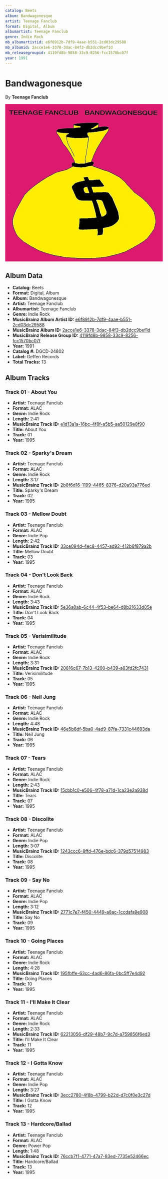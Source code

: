 ```yaml
---
catalog: Beets
album: Bandwagonesque
artist: Teenage Fanclub
format: Digital, Album
albumartist: Teenage Fanclub
genre: Indie Rock
mb_albumartistid: e6f8912b-7df9-4aae-b551-2cd03dc29588
mb_albumid: 2acce1e6-3378-3dac-84f3-db2dcc9bef1d
mb_releasegroupid: 4119fd8b-9858-33c9-8256-fcc1570bc07f
year: 1991
---
```


# Bandwagonesque

By **Teenage Fanclub**

![](../../assets/beetscovers/Teenage_Fanclub-Bandwagonesque.jpg)

## Album Data

- **Catalog:** Beets
- **Format:** Digital, Album
- **Album:** Bandwagonesque
- **Artist:** Teenage Fanclub
- **Albumartist:** Teenage Fanclub
- **Genre:** Indie Rock
- **MusicBrainz Album Artist ID:** [e6f8912b-7df9-4aae-b551-2cd03dc29588](https://musicbrainz.org/artist/e6f8912b-7df9-4aae-b551-2cd03dc29588)
- **MusicBrainz Album ID:** [2acce1e6-3378-3dac-84f3-db2dcc9bef1d](https://musicbrainz.org/release/2acce1e6-3378-3dac-84f3-db2dcc9bef1d)
- **MusicBrainz Release Group ID:** [4119fd8b-9858-33c9-8256-fcc1570bc07f](https://musicbrainz.org/release-group/4119fd8b-9858-33c9-8256-fcc1570bc07f)
- **Year:** 1991
- **Catalog #:** DGCD-24802
- **Label:** Geffen Records
- **Total Tracks:** 13

## Album Tracks

### Track 01 - About You

- **Artist:** Teenage Fanclub
- **Format:** ALAC
- **Genre:** Indie Rock
- **Length:** 2:41
- **MusicBrainz Track ID:** [e1d13a1a-16bc-4f8f-a5b5-aa50129e8f90](https://musicbrainz.org/recording/e1d13a1a-16bc-4f8f-a5b5-aa50129e8f90)
- **Title:** About You
- **Track:** 01
- **Year:** 1995

### Track 02 - Sparky's Dream

- **Artist:** Teenage Fanclub
- **Format:** ALAC
- **Genre:** Indie Rock
- **Length:** 3:17
- **MusicBrainz Track ID:** [2b8f6d16-1199-4465-8376-d20a93a776ed](https://musicbrainz.org/recording/2b8f6d16-1199-4465-8376-d20a93a776ed)
- **Title:** Sparky's Dream
- **Track:** 02
- **Year:** 1995

### Track 03 - Mellow Doubt

- **Artist:** Teenage Fanclub
- **Format:** ALAC
- **Genre:** Indie Pop
- **Length:** 2:42
- **MusicBrainz Track ID:** [33ce094d-4ec8-4457-ad92-412b6f879a2b](https://musicbrainz.org/recording/33ce094d-4ec8-4457-ad92-412b6f879a2b)
- **Title:** Mellow Doubt
- **Track:** 03
- **Year:** 1995

### Track 04 - Don't Look Back

- **Artist:** Teenage Fanclub
- **Format:** ALAC
- **Genre:** Indie Rock
- **Length:** 3:43
- **MusicBrainz Track ID:** [5e36a0ab-6c44-4f53-be64-d8b21633d05e](https://musicbrainz.org/recording/5e36a0ab-6c44-4f53-be64-d8b21633d05e)
- **Title:** Don't Look Back
- **Track:** 04
- **Year:** 1995

### Track 05 - Verisimilitude

- **Artist:** Teenage Fanclub
- **Format:** ALAC
- **Genre:** Indie Rock
- **Length:** 3:31
- **MusicBrainz Track ID:** [20816c67-7b13-4200-b439-a83fd2fc7431](https://musicbrainz.org/recording/20816c67-7b13-4200-b439-a83fd2fc7431)
- **Title:** Verisimilitude
- **Track:** 05
- **Year:** 1995

### Track 06 - Neil Jung

- **Artist:** Teenage Fanclub
- **Format:** ALAC
- **Genre:** Indie Rock
- **Length:** 4:48
- **MusicBrainz Track ID:** [46e5b8df-5ba0-4ad9-87fa-7331c44693da](https://musicbrainz.org/recording/46e5b8df-5ba0-4ad9-87fa-7331c44693da)
- **Title:** Neil Jung
- **Track:** 06
- **Year:** 1995

### Track 07 - Tears

- **Artist:** Teenage Fanclub
- **Format:** ALAC
- **Genre:** Indie Rock
- **Length:** 2:43
- **MusicBrainz Track ID:** [15cbb1c0-e506-4f78-a71d-1ca23e2a938d](https://musicbrainz.org/recording/15cbb1c0-e506-4f78-a71d-1ca23e2a938d)
- **Title:** Tears
- **Track:** 07
- **Year:** 1995

### Track 08 - Discolite

- **Artist:** Teenage Fanclub
- **Format:** ALAC
- **Genre:** Indie Pop
- **Length:** 3:07
- **MusicBrainz Track ID:** [1243ccc6-8ffd-476e-bdc6-379d57514983](https://musicbrainz.org/recording/1243ccc6-8ffd-476e-bdc6-379d57514983)
- **Title:** Discolite
- **Track:** 08
- **Year:** 1995

### Track 09 - Say No

- **Artist:** Teenage Fanclub
- **Format:** ALAC
- **Genre:** Indie Pop
- **Length:** 3:12
- **MusicBrainz Track ID:** [2771c7e7-f450-4449-a8ac-1ccdafa9e908](https://musicbrainz.org/recording/2771c7e7-f450-4449-a8ac-1ccdafa9e908)
- **Title:** Say No
- **Track:** 09
- **Year:** 1995

### Track 10 - Going Places

- **Artist:** Teenage Fanclub
- **Format:** ALAC
- **Genre:** Indie Rock
- **Length:** 4:28
- **MusicBrainz Track ID:** [195fbffe-63cc-4ad6-86fa-0bc5ff7e4d92](https://musicbrainz.org/recording/195fbffe-63cc-4ad6-86fa-0bc5ff7e4d92)
- **Title:** Going Places
- **Track:** 10
- **Year:** 1995

### Track 11 - I'll Make It Clear

- **Artist:** Teenage Fanclub
- **Format:** ALAC
- **Genre:** Indie Rock
- **Length:** 2:33
- **MusicBrainz Track ID:** [62213056-df29-48b7-9c7d-a759856f6ed3](https://musicbrainz.org/recording/62213056-df29-48b7-9c7d-a759856f6ed3)
- **Title:** I'll Make It Clear
- **Track:** 11
- **Year:** 1995

### Track 12 - I Gotta Know

- **Artist:** Teenage Fanclub
- **Format:** ALAC
- **Genre:** Indie Pop
- **Length:** 3:27
- **MusicBrainz Track ID:** [3ecc2780-4f8b-4799-b22d-d7c0f0e3c27d](https://musicbrainz.org/recording/3ecc2780-4f8b-4799-b22d-d7c0f0e3c27d)
- **Title:** I Gotta Know
- **Track:** 12
- **Year:** 1995

### Track 13 - Hardcore/Ballad

- **Artist:** Teenage Fanclub
- **Format:** ALAC
- **Genre:** Power Pop
- **Length:** 1:48
- **MusicBrainz Track ID:** [76ccb7f1-4771-47a7-83ed-7735e52466ec](https://musicbrainz.org/recording/76ccb7f1-4771-47a7-83ed-7735e52466ec)
- **Title:** Hardcore/Ballad
- **Track:** 13
- **Year:** 1995

